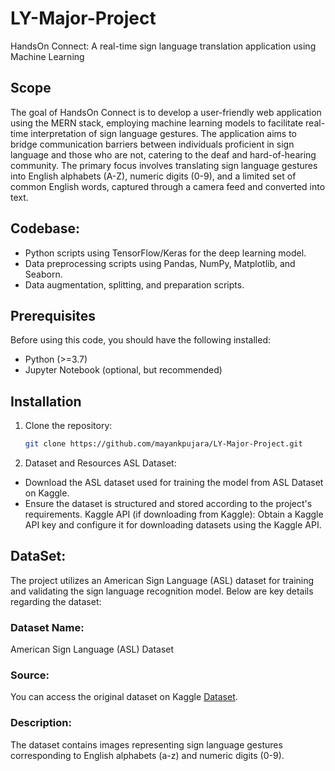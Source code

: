 # LY-Major-Project
HandsOn Connect: A real-time sign language translation application using Machine Learning

## Scope
The goal of HandsOn Connect is to develop a user-friendly web application using the MERN stack, employing machine learning models to facilitate real-time interpretation of sign language gestures. The application aims to bridge communication barriers between individuals proficient in sign language and those who are not, catering to the deaf and hard-of-hearing community. The primary focus involves translating sign language gestures into English alphabets (A-Z), numeric digits (0-9), and a limited set of common English words, captured through a camera feed and converted into text.

## Codebase:

- Python scripts using TensorFlow/Keras for the deep learning model.
- Data preprocessing scripts using Pandas, NumPy, Matplotlib, and Seaborn.
- Data augmentation, splitting, and preparation scripts.

## Prerequisites

Before using this code, you should have the following installed:

- Python (>=3.7)
- Jupyter Notebook (optional, but recommended)

## Installation

1. Clone the repository:

   ```sh
   git clone https://github.com/mayankpujara/LY-Major-Project.git
2. Dataset and Resources
ASL Dataset:
- Download the ASL dataset used for training the model from ASL Dataset on Kaggle.
- Ensure the dataset is structured and stored according to the project's requirements.
Kaggle API (if downloading from Kaggle):
Obtain a Kaggle API key and configure it for downloading datasets using the Kaggle API.

## DataSet: 
The project utilizes an American Sign Language (ASL) dataset for training and validating the sign language recognition model. Below are key details regarding the dataset:
### Dataset Name: 
American Sign Language (ASL) Dataset
### Source: 
You can access the original dataset on Kaggle [Dataset](https://www.kaggle.com/datasets/ayuraj/asl-dataset/data). 
### Description: 
The dataset contains images representing sign language gestures corresponding to English alphabets (a-z) and numeric digits (0-9).
